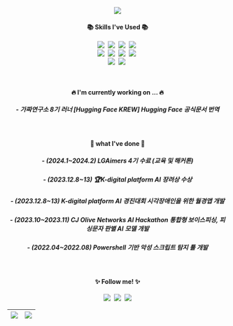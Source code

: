 <p align="center">
  <img src="https://capsule-render.vercel.app/api?type=venom&color=auto&height=300&section=header&text=Welcome%20to%20seoyoung's%20github&fontColor=000000&fontSize=50" /></p>

<h4 align="center"> 📚 Skills I've Used 📚 </h4>

<p align="center">
  <img src="https://img.shields.io/badge/-C++-00599C?style=flat&logo=cplusplus&logoColor=white"/></a>&nbsp
  <img src="https://img.shields.io/badge/-Python-3776AB?style=flat&logo=python&logoColor=white"/></a>&nbsp
  <img src="https://img.shields.io/badge/Tensorflow-FF6F00?style=flat&logo=tensorflow&logoColor=white"></a>&nbsp
  <img src="https://img.shields.io/badge/Pytorch-EE4C2C?style=flat&logo=pytorch&logoColor=white"></a>&nbsp
  <br>
  <img src="https://img.shields.io/badge/Java-007396?style=flat&logo=Java&logoColor=white"/></a>&nbsp
  <img src="https://img.shields.io/badge/OpenCV-5C3EE8?style=flat&logo=#3DDC84&logoColor=white"></a>&nbsp
  <img src="https://img.shields.io/badge/Android-3DDC84?style=flat&logo=android&logoColor=white"></a>&nbsp
  <img src="https://img.shields.io/badge/Swift-F05138?style=flat&logo=swift&logoColor=white"></a>&nbsp
  <br>
  <img src="https://img.shields.io/badge/Colab-F9AB00?style=flat&logo=googlecolab&logoColor=white"></a>&nbsp
  <img src="https://img.shields.io/badge/github-181717?style=flat&logo=github&logoColor=white"></a>&nbsp
</p>

<br>


<h4 align="center"> 🔥 I'm currently working on ... 🔥 </h4>
<h5 align="center"> - 가짜연구소 8기 러너 [Hugging Face KREW] Hugging Face 공식문서 번역 </h5>



<br>

<h4 align="center"> 🌝 what I've done 🌝 </h4>
<h5 align="center"> - (2024.1~2024.2) LGAimers 4기 수료 (교육 및 해커톤) </h5>
<h5 align="center"> - (2023.12.8~13) 🏆K-digital platform AI 장려상 수상 </h5>
<h5 align="center"> - (2023.12.8~13) K-digital platform AI 경진대회 시각장애인을 위한 월경앱 개발 </h5>
<h5 align="center"> - (2023.10~2023.11) CJ Olive Networks AI Hackathon 통합형 보이스피싱, 피싱문자 판별 AI 모델 개발 </h5>
<h5 align="center"> - (2022.04~2022.08) Powershell 기반 악성 스크립트 탐지 툴 개발 </h5>




<br>

<h4 align="center">✨ Follow me! ✨</h4>
<p align="center">
  <a href="linkedin"><img src="https://img.shields.io/badge/LinkedIn-0A66C2?style=flat-square&logo=linkedin&logoColor=white&link=https://www.linkedin.com/in/seoyoung-kim-b82b442a0/"/></a>&nbsp
  <a href="https://young3060.tistory.com"><img src="https://img.shields.io/badge/Tech%20Blog-11B48A?style=flat-square&logo=Vimeo&logoColor=white&link=https://young3060.tistory.com"/></a>&nbsp
  <a href="mailto:ksy654333@gmail.com"><img src="https://img.shields.io/badge/Gmail-d14836?style=flat-square&logo=Gmail&logoColor=white&link=ksy654333@gmail.com"/></a>
</p>



![](https://github-profile-summary-cards.vercel.app/api/cards/profile-details?username=seoyoung-3060&theme=nord_dark) |![](https://github-profile-summary-cards.vercel.app/api/cards/stats?username=seoyoung-3060&theme=nord_dark)
--- | --- |

<!--
[![Solved.ac Profile](http://mazassumnida.wtf/api/v2/generate_badge?boj=tjduddl3060)](https://solved.ac/tjduddl3060/)

<!--
**seoyoung-3060/seoyoung-3060** is a ✨ _special_ ✨ repository because its `README.md` (this file) appears on your GitHub profile.

Here are some ideas to get you started:

- 🔭 I’m currently working on ...
- 🌱 I’m currently learning ...
- 👯 I’m looking to collaborate on ...
- 🤔 I’m looking for help with ...
- 💬 Ask me about ...
- 📫 How to reach me: ...
- 😄 Pronouns: ...
- ⚡ Fun fact: ...
-->
